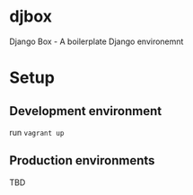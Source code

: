 # djbox

Django Box - A boilerplate Django environemnt

# Setup

## Development environment

run `vagrant up`

## Production environments

TBD

